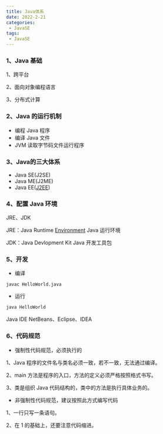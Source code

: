 ```yaml
---
title: Java体系
date: 2022-2-21
categories:
 - JavaSE
tags:
 - JavaSE
---
```


### 1、Java 基础

1、跨平台

2、面向对象编程语言

3、分布式计算

### 2、Java 的运行机制

- 编程 Java 程序
- 编译 Java 文件
- JVM 读取字节码文件运行程序

### 3、Java的三大体系

- Java SE(J2SE)
- Java ME(J2ME)
- Java EE([J2EE](https://so.csdn.net/so/search?q=J2EE&spm=1001.2101.3001.7020))

### 4、配置 Java 环境

JRE、JDK

JRE：Java Runtime [Environment](https://so.csdn.net/so/search?q=Environment&spm=1001.2101.3001.7020) Java 运行环境

JDK：Java Devlopment Kit Java 开发工具包

### 5、开发

- 编译

```shell
javac HelloWorld.java
```

- 运行

```bash
java HelloWorld
```

Java IDE
NetBeans、Eclipse、IDEA

### 6、代码规范

- 强制性代码规范，必须执行的

1、Java 程序的文件名与类名必须一致，若不一致，无法通过编译。

2、main 方法是程序的入口，方法的定义必须严格按照格式书写。

3、类是组织 Java 代码结构的，类中的方法是执行具体业务的。

- 非强制性代码规范，建议按照此方式编写代码

1、一行只写一条语句。

2、在 1 的基础上，还要注意代码缩进。
